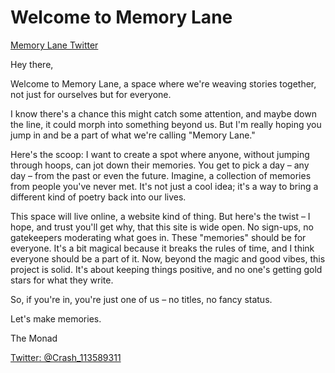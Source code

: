 # Welcome to Memory Lane

[Memory Lane Twitter](https://twitter.com/MemoryLane2024)

Hey there,

Welcome to Memory Lane, a space where we're weaving stories together, not just for ourselves but for everyone.

I know there's a chance this might catch some attention, and maybe down the line, it could morph into something beyond us. But I'm really hoping you jump in and be a part of what we're calling "Memory Lane."

Here's the scoop: I want to create a spot where anyone, without jumping through hoops, can jot down their memories. You get to pick a day – any day – from the past or even the future. Imagine, a collection of memories from people you've never met. It's not just a cool idea; it's a way to bring a different kind of poetry back into our lives.

This space will live online, a website kind of thing. But here's the twist – I hope, and trust you'll get why, that this site is wide open. No sign-ups, no gatekeepers moderating what goes in. These "memories" should be for everyone. It's a bit magical because it breaks the rules of time, and I think everyone should be a part of it. Now, beyond the magic and good vibes, this project is solid. It's about keeping things positive, and no one's getting gold stars for what they write.

So, if you're in, you're just one of us – no titles, no fancy status.

Let's make memories.

The Monad

[Twitter: @Crash_113589311](https://twitter.com/Crash_113589311)
